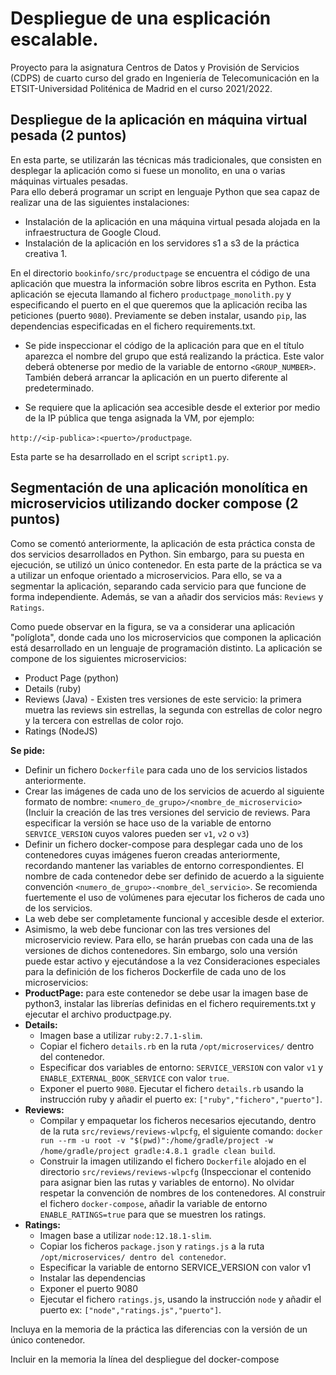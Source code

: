 # Despliegue de una esplicación escalable.

Proyecto para la asignatura Centros de Datos y Provisión de Servicios (CDPS) de cuarto curso del grado en Ingeniería de Telecomunicación en la ETSIT-Universidad Politénica de Madrid en el curso 2021/2022.

## **Despliegue de la aplicación en máquina virtual pesada  (2 puntos)**
En  esta  parte,  se  utilizarán  las  técnicas  más  tradicionales,  que  consisten  en  desplegar  la 
aplicación como si fuese un monolito, en una o varias máquinas virtuales pesadas.  
Para ello deberá programar un script en lenguaje Python que sea capaz de realizar una de las 
siguientes instalaciones:

- Instalación de la aplicación en una máquina virtual pesada alojada en la infraestructura 
de Google Cloud. 
- Instalación de la aplicación en los servidores s1 a s3 de la práctica creativa 1.  

En el directorio `bookinfo/src/productpage` se encuentra el código de una aplicación que 
muestra la información sobre libros escrita en Python. Esta aplicación se ejecuta llamando al 
fichero `productpage_monolith.py` y especificando el puerto en el que queremos que la 
aplicación reciba las peticiones (puerto `9080`).  Previamente se deben instalar, usando `pip`, 
las dependencias especificadas en el fichero requirements.txt. 
 
- Se pide inspeccionar el código de la aplicación para que en el título aparezca el 
nombre del grupo que está realizando la práctica. Este valor deberá obtenerse por 
medio  de  la  variable  de  entorno `<GROUP_NUMBER>`.  También  deberá  arrancar  la 
aplicación en un puerto diferente al predeterminado. 
 
- Se requiere que la aplicación sea accesible desde el exterior por medio de la IP pública 
que tenga asignada la VM, por ejemplo:

`http://<ip-publica>:<puerto>/productpage`.

Esta parte se ha desarrollado en el script `script1.py`.

## **Segmentación de una aplicación monolítica en microservicios utilizando docker compose (2 puntos)**

Como se comentó anteriormente, la aplicación de esta práctica consta de dos servicios 
desarrollados en Python. Sin embargo, para su puesta en ejecución, se utilizó un único 
contenedor. En esta parte de la práctica se va a utilizar un enfoque orientado a microservicios. 
Para ello, se va a segmentar la aplicación, separando cada servicio para que funcione de 
forma independiente. Además, se van a añadir dos servicios más: `Reviews` y `Ratings`.

Como puede observar en la figura, se va a considerar una aplicación "políglota", donde cada 
uno los microservicios que componen la aplicación está desarrollado en un lenguaje de 
programación distinto. La aplicación se compone de los siguientes microservicios:
- Product Page (python)
- Details (ruby)
- Reviews (Java) - Existen tres versiones de este servicio: la primera muetra las reviews 
sin estrellas, la segunda con estrellas de color negro y la tercera con estrellas de color 
rojo.
- Ratings (NodeJS)

**Se pide:**

- Definir un fichero `Dockerfile` para cada uno de los servicios listados anteriormente.
- Crear las imágenes de cada uno de los servicios de acuerdo al siguiente formato de 
nombre: `<numero_de_grupo>/<nombre_de_microservicio>` (Incluir la creación 
de las tres versiones del servicio de reviews. Para especificar la versión se hace uso 
de la variable de entorno `SERVICE_VERSION` cuyos valores pueden ser `v1`, `v2` o `v3`)
- Definir un fichero docker-compose para desplegar cada uno de los contenedores 
cuyas imágenes fueron creadas anteriormente, recordando mantener las variables de 
entorno correspondientes. El nombre de cada contenedor debe ser definido de 
acuerdo a la siguiente convención `<numero_de_grupo>-<nombre_del_servicio>`. 
Se recomienda fuertemente el uso de volúmenes para ejecutar los ficheros de cada 
uno de los servicios.
- La web debe ser completamente funcional y accesible desde el exterior.
- Asimismo, la web debe funcionar con las tres versiones del microservicio review. Para 
ello, se harán pruebas con cada una de las versiones de dichos contenedores. Sin 
embargo, solo una versión puede estar activo y ejecutándose a la vez
Consideraciones especiales para la definición de los ficheros Dockerfile de cada uno de los 
microservicios:
- **ProductPage:** para este contenedor se debe usar la imagen base de python3, instalar 
las librerías definidas en el fichero requirements.txt y ejecutar el archivo 
productpage.py.
- **Details:**
  - Imagen base a utilizar `ruby:2.7.1-slim`.
  - Copiar el fichero `details.rb` en la ruta `/opt/microservices/` dentro del 
contenedor.
  -  Especificar dos variables de entorno: `SERVICE_VERSION` con valor `v1` y 
`ENABLE_EXTERNAL_BOOK_SERVICE` con valor `true`.
  - Exponer el puerto `9080`.
Ejecutar el fichero `details.rb` usando la instrucción ruby y añadir el puerto 
ex: `["ruby","fichero","puerto"]`.
- **Reviews:**
   - Compilar y empaquetar los ficheros necesarios ejecutando, dentro de la ruta  `src/reviews/reviews-wlpcfg`, el siguiente comando: `docker run --rm -u root -v "$(pwd)":/home/gradle/project -w 
 /home/gradle/project gradle:4.8.1 gradle clean build`.
   - Construir la imagen utilizando el fichero `Dockerfile` alojado en el directorio `src/reviews/reviews-wlpcfg` (Inspeccionar el contenido para asignar bien  las rutas y variables de entorno). No olvidar respetar la convención de nombres de los contenedores.
Al construir el fichero `docker-compose`, añadir la variable de entorno 
`ENABLE_RATINGS=true` para que se muestren los ratings.
- **Ratings:**
  - Imagen base a utilizar `node:12.18.1-slim`.
  - Copiar los ficheros `package.json` y `ratings.js` a la ruta 
`/opt/microservices/ dentro del contenedor`.
  - Especificar la variable de entorno SERVICE_VERSION con valor v1
  - Instalar las dependencias
  - Exponer el puerto 9080
  -  Ejecutar el fichero `ratings.js`, usando la instrucción `node` y añadir el puerto 
ex: `["node","ratings.js","puerto"]`.

Incluya en la memoria de la práctica las diferencias con la versión de un único contenedor. 

Incluir en la memoria la línea del despliegue del docker-compose
